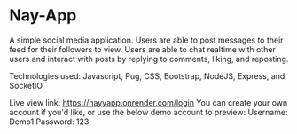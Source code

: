 # Nay-App

A simple social media application. Users are able to post messages to their feed for their followers to view. Users are able to chat realtime with other users and interact with posts by replying to comments, liking, and reposting.

Technologies used:
Javascript, Pug, CSS, Bootstrap, NodeJS, Express, and SocketIO

Live view link:
https://nayyapp.onrender.com/login
You can create your own account if you'd like, or use the below demo account to preview:
Username: Demo1
Password: 123
